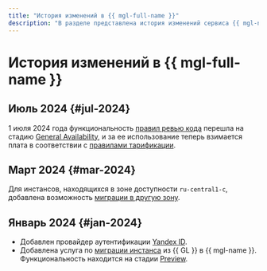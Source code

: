 ```yaml
---
title: "История изменений в {{ mgl-full-name }}"
description: "В разделе представлена история изменений сервиса {{ mgl-name }}."
---
```


# История изменений в {{ mgl-full-name }}

## Июль 2024 {#jul-2024}

1 июля 2024 года функциональность [правил ревью кода](concepts/approval-rules.md) перешла на стадию [General Availability](../overview/concepts/launch-stages.md), и за ее использование теперь взимается плата в соответствии с [правилами тарификации](pricing.md#prices-instance).


## Март 2024 {#mar-2024}

Для инстансов, находящихся в зоне доступности `ru-central1-c`, добавлена возможность [миграции в другую зону](operations/instance/zone-migration.md).


## Январь 2024 {#jan-2024}

* Добавлен провайдер аутентификации [Yandex ID](operations/omniauth.md#yandex-id).
* Добавлена услуга по [миграции инстанса](concepts/migration.md) из {{ GL }} в {{ mgl-name }}. Функциональность находится на стадии [Preview](../overview/concepts/launch-stages.md).